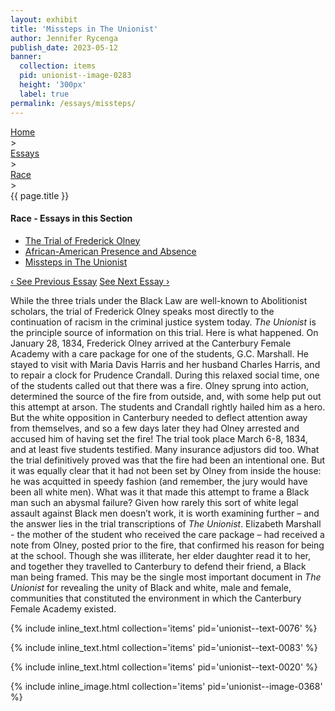 ```yaml
---
layout: exhibit
title: 'Missteps in The Unionist'
author: Jennifer Rycenga
publish_date: 2023-05-12
banner:
  collection: items
  pid: unionist--image-0283
  height: '300px'
  label: true
permalink: /essays/missteps/
---
```


<div class="breadcrumb">
<a href="/unionist/">Home</a>
<div class="caret"> &gt; </div>
<a href="/unionist/essays/">Essays</a>
<div class="caret"> &gt; </div>
<a href="
    /unionist/essays/frederick-olney/
  ">
   Race
     </a>
<div class="caret"> &gt; </div>
{{ page.title }}
</div>
<div class='section-nav-wrapper'>
<div class='section-nav'>
<h4>Race - Essays in this Section</h4>
<ul class="nav nav-pills">
  <li class="nav-item">
    <a class="nav-link" href="/unionist/essays/frederick-olney/">The Trial of Frederick Olney</a>
  </li>
  <li class="nav-item">
    <a class="nav-link" href="/unionist/essays/african-american-presence-and-absence/">African-American Presence and Absence</a>
  </li>
  <li class="nav-item">
    <a class="nav-link active" href="/unionist/essays/missteps/">Missteps in The Unionist</a>
  </li>
</ul>
<div class="pagination-nav">
<span class="pagination-link" id="prevlink"><a href="/unionist/essays/african-american-presence-and-absence/">‹ See Previous Essay</a></span>
<span class="pagination-link" id="nextlink"><a href="/unionist/essays/the-burleigh-family/">See Next Essay ›</a></span>
</div>
</div>
</div>


While the three trials under the Black Law are well-known to Abolitionist scholars, the trial of Frederick Olney speaks most directly to the continuation of racism in the criminal justice system today. <em>The Unionist</em> is the principle source of information on this trial. Here is what happened. On January 28, 1834, Frederick Olney arrived at the Canterbury Female Academy with a care package for one of the students, G.C. Marshall. He stayed to visit with Maria Davis Harris and her husband Charles Harris, and to repair a clock for Prudence Crandall. During this relaxed social time, one of the students called out that there was a fire. Olney sprung into action, determined the source of the fire from outside, and, with some help put out this attempt at arson. The students and Crandall rightly hailed him as a hero. But the white opposition in Canterbury needed to deflect attention away from themselves, and so a few days later they had Olney arrested and accused him of having set the fire! The trial took place March 6-8, 1834, and at least five students testified. Many insurance adjustors did too. What the trial definitively proved was that the fire had been an intentional one. But it was equally clear that it had not been set by Olney from inside the house: he was acquitted in speedy fashion (and remember, the jury would have been all white men). What was it that made this attempt to frame a Black man such an abysmal failure? Given how rarely this sort of white legal assault against Black men doesn’t work, it is worth examining further – and the answer lies in the trial transcriptions of <em>The Unionist</em>. Elizabeth Marshall  - the mother of the student who received the care package – had received a note from Olney, posted prior to the fire, that confirmed his reason for being at the school. Though she was illiterate, her elder daughter read it to her, and together they travelled to Canterbury to defend their friend, a Black man being framed. This may be the single most important document in <em>The Unionist</em> for revealing the unity of Black and white, male and female, communities that constituted the environment in which the Canterbury Female Academy existed.

{% include inline_text.html collection='items' pid='unionist--text-0076' %}

{% include inline_text.html collection='items' pid='unionist--text-0083' %}

{% include inline_text.html collection='items' pid='unionist--text-0020' %}

{% include inline_image.html collection='items' pid='unionist--image-0368' %}
